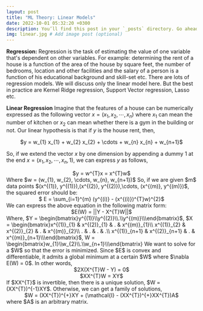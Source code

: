 ```yaml
---
layout: post
title: "ML Theory: Linear Models"
date: 2022-10-01 05:32:20 +0300
description: You’ll find this post in your `_posts` directory. Go ahead and edit it and re-build the site to see your changes. # Add post description (optional)
img: linear.jpg # Add image post (optional)
---
```

<strong>Regression:</strong> Regression is the task of estimating the value of one variable that's dependent on other variables. For example: determining the rent of a
house is a  function of the area of the house by square feet, the number of bedrooms, location and other facilities and the salary of a person is a function of his 
educational background and skill-set etc. There are lots of regression models. We will discuss only the linear model here. But the best in practice are Kernel Ridge 
regression, Support Vector regression, Lasso etc.   

<strong>Linear Regression</strong> Imagine that the features of a house can be numerically expressed as the following vector $x = (x_{1}, x_{2}, \cdots, x_{n})$ where $x_{1}$ can mean the number of kitchen or $x_{2}$ can mean whether there is a gym in the building or not. Our linear hypothesis is that if $y$ is the house rent, then,    
<center> $y = w_{1} x_{1} +  w_{2} x_{2} + \cdots +  w_{n} x_{n} + w_{n+1}$ </center>

So, if we extend the vector $x$ by one dimension by appending a dummy 1 at the end $x = (x_{1}, x_{2}, \cdots, x_{n}, 1)$, we can express $y$ as follows,   
<center> $y = w^{T}x = x^{T}w$ </center>     
Where $w = (w_{1}, w_{2}, \cdots, w_{n}, w_{n+1})$    
So, if we are given $m$ data points $(x^{(1)}, y^{(1)}),(x^{(2)}, y^{(2)}),\cdots, (x^{(m)}, y^{(m)})$, the squared error should be:   
<center>$ E = \sum_{i=1}^{m} (y^{(i)} - (x^{(i)})^{T}w)^{2}$</center>
We can express the above equation in the following matrix form: 
<center>$E(W) = ||Y - X^{T}W||$</center>
Where,      
$Y = \begin{bmatrix}y^{(1)}\\y^{(2)}\\.\\y^{(m)}\\\end{bmatrix}$, $X = \begin{bmatrix}x^{(1)}_{1} & x^{(2)}_{1} & . & x^{(m)}_{1}\\ x^{(1)}_{2} & x^{(2)}_{2} & . & x^{(m)}_{2}\\ . & . & . & .\\ x^{(1)}_{n+1} & x^{(2)}_{n+1} & . & x^{(m)}_{n+1}\\\end{bmatrix}$, W = \begin{bmatrix}w_{1}\\w_{2}\\.\\w_{n+1}\\\end{bmatrix}      
We want to solve for a $W$ so that the error is minimized. Since $E$ is convex and differentiable, it admits a global minimum at a certain $W$ where $\nabla E(W) = 0$.
In other words,    
<center>$2X(X^{T}W - Y) = 0$ </center>
<center>$XX^{T}W = XY$ </center>
If $XX^{T}$ is invertible, then there is a unique solution, $W = (XX^{T})^{-1}XY$. Otherwise, we can get a family of solutions,  
<center>$W = (XX^{T})^{+}XY + (\mathcal{I} - (XX^{T})^{+}XX^{T})A$</center>
where $A$ is an arbitrary matrix.      




